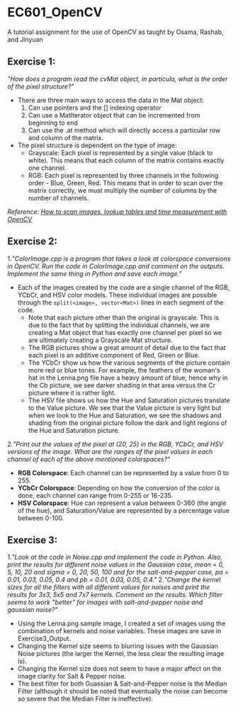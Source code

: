 # EC601_OpenCV
A tutorial assignment for the use of OpenCV as taught by Osama, Rashab, and Jinyuan

## Exercise 1:
*"How does a program read the cvMat object, in particula, what is the order of the pixel structure?"*

- There are three main ways to access the data in the Mat object:
     1. Can use pointers and the [] indexing operator
     2. Can use a MatIterator object that can be incremented from beginning to end
     3. Can use the .at method which will directly access a particular row and column of the matrix.
- The pixel structure is dependent on the type of image:
     - Grayscale: Each pixel is represented by a single value (black to white). This means that each column of the matrix contains exactly one channel.
     - RGB: Each pixel is represented by three channels in the following order - Blue, Green, Red. This means that in order to scan over the matrix correctly, we must multiply the number of columns by the number of channels.

*Reference: [How to scan images, lookup tables and time measurement with OpenCV](https://docs.opencv.org/2.4/doc/tutorials/core/how_to_scan_images/how_to_scan_images.html#howtoscanimagesopencv)*

## Exercise 2:
1.*"ColorImage.cpp is a program that takes a look at colorspace conversions in OpenCV. Run the code in ColorImage.cpp and comment on the outputs. Implement the same thing in Python and save each image."*

- Each of the images created by the code are a single channel of the RGB, YCbCr, and HSV color models. These individual images are possible through the `split(<image>, vector<Mat>)` lines in each segment of the code.
     - Note that each picture other than the original is grayscale. This is due to the fact that by splitting the individual channels, we are creating a Mat object that has exactly one channel per pixel so we are ultimately creating a Grayscale Mat structure.
     - The RGB pictures show a great amount of detail due to the fact that each pixel is an additive component of Red, Green or Blue.
     - The YCbCr show us how the various segments of the picture contain more red or blue tones. For example, the feathers of the woman's hat in the Lenna.png file have a heavy amount of blue, hence why in the Cb picture, we see darker shading in that area versus the Cr picture where it is rather light.
     - The HSV file shows us how the Hue and Saturation pictures translate to the Value picture. We see that the Value picture is very light but when we look to the Hue and Saturation, we see the shadows and shading from the original picture follow the dark and light regions of the Hue and Saturation picture. 

2.*"Print out the values of the pixel at (20, 25) in the RGB, YCbCr, and HSV versions of the image. What are the ranges of the pixel values in each channel of each of the above mentioned colorspaces?"*
- **RGB Colorspace**: Each channel can be represented by a value from 0 to 255.
- **YCbCr Colorspace**: Depending on how the conversion of the color is done, each channel can range from 0-255 or 16-235.
- **HSV Colorspace**: Hue can represent a value between 0-360 (the angle of the hue), and Saturation/Value are represented by a percentage value between 0-100.

## Exercise 3:
1.*"Look at the code in Noise.cpp and implement the code in Python. Also, print the results for different noise values in the Gaussian case, mean = 0, 5, 10, 20 and sigma = 0, 20, 50, 100 and for the salt-and-pepper case, pa = 0.01, 0.03, 0.05, 0.4 and pb = 0.01, 0.03, 0.05, 0.4."*
2.*"Change the kernel sizes for all the filters with all different values for noises and print the results for 3x3, 5x5 and 7x7 kernels. Comment on the results. Which filter seems to work "better" for images with salt-and-pepper noise and gaussian noise?"*

- Using the Lenna.png sample image, I created a set of images using the combination of kernels and noise variables. These images are save in Exercise3_Output.
- Changing the Kernel size seems to blurring issues with the Gaussian Noise pictures (the larger the Kernel, the less clear the resulting image is).
- Changing the Kernel size does not seem to have a major affect on the image clarity for Salt & Pepper noise.
- The best filter for both Guassian & Salt-and-Pepper noise is the Median Filter (although it should be noted that eventually the noise can become so severe that the Median Filter is ineffective).
